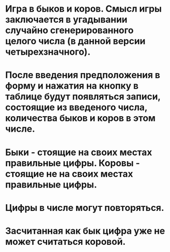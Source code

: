 # Игра в быков и коров. Смысл игры заключается в угадывании случайно сгенерированного целого числа (в данной версии четырехзначного).

# После введения предположения в форму и нажатия на кнопку в таблице будут появляться записи, состоящие из введеного числа, количества быков и коров в этом числе.

# Быки - стоящие на своих местах правильные цифры. Коровы - стоящие не на своих местах правильные цифры.

# Цифры в числе могут повторяться.

# Засчитанная как бык цифра уже не может считаться коровой.


